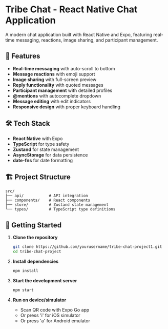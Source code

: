 # Tribe Chat - React Native Chat Application

A modern chat application built with React Native and Expo, featuring real-time messaging, reactions, image sharing, and participant management.

## 🚀 Features

- **Real-time messaging** with auto-scroll to bottom
- **Message reactions** with emoji support
- **Image sharing** with full-screen preview
- **Reply functionality** with quoted messages
- **Participant management** with detailed profiles
- **@mentions** with autocomplete dropdown
- **Message editing** with edit indicators
- **Responsive design** with proper keyboard handling

## 🛠️ Tech Stack

- **React Native** with Expo
- **TypeScript** for type safety
- **Zustand** for state management
- **AsyncStorage** for data persistence
- **date-fns** for date formatting

## 🏗️ Project Structure

```
src/
├── api/           # API integration
├── components/    # React components
├── store/         # Zustand state management
└── types/         # TypeScript type definitions
```

## 🚀 Getting Started

1. **Clone the repository**
   ```bash
   git clone https://github.com/yourusername/tribe-chat-project1.git
   cd tribe-chat-project
   ```

2. **Install dependencies**
   ```bash
   npm install
   ```

3. **Start the development server**
   ```bash
   npm start
   ```

4. **Run on device/simulator**
   - Scan QR code with Expo Go app
   - Or press 'i' for iOS simulator
   - Or press 'a' for Android emulator 